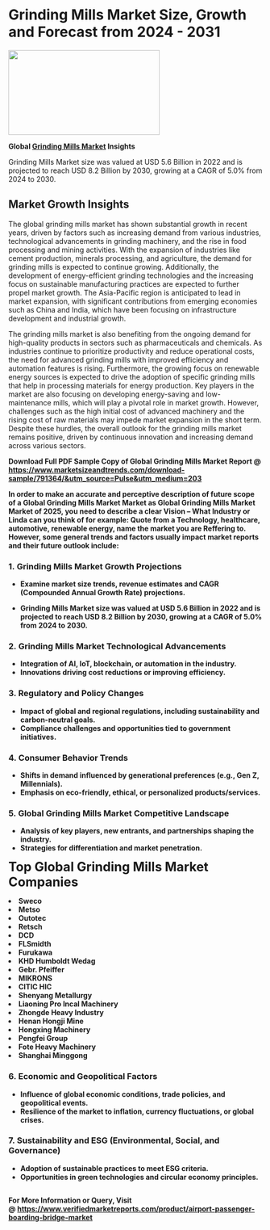 <H1>Grinding Mills Market Size, Growth and Forecast from 2024 - 2031</H1><img class="aligncenter size-medium wp-image-584254" src="https://thirdeyenews.in/wp-content/uploads/2024/09/Global-Market-Research-300x168.jpeg" alt="" width="300" height="168" /><p><strong>Global&nbsp;<a href="https://www.marketsizeandtrends.com/download-sample/791364/&amp;utm_source=Pulse&amp;utm_medium=203">Grinding Mills Market</a> Insights</strong></p><p>Grinding Mills Market size was valued at USD 5.6 Billion in 2022 and is projected to reach USD 8.2 Billion by 2030, growing at a CAGR of 5.0% from 2024 to 2030.</p><p><h2>Market Growth Insights</h2> <p>The global grinding mills market has shown substantial growth in recent years, driven by factors such as increasing demand from various industries, technological advancements in grinding machinery, and the rise in food processing and mining activities. With the expansion of industries like cement production, minerals processing, and agriculture, the demand for grinding mills is expected to continue growing. Additionally, the development of energy-efficient grinding technologies and the increasing focus on sustainable manufacturing practices are expected to further propel market growth. The Asia-Pacific region is anticipated to lead in market expansion, with significant contributions from emerging economies such as China and India, which have been focusing on infrastructure development and industrial growth.</p> <p><strong></strong></p> <p>The grinding mills market is also benefiting from the ongoing demand for high-quality products in sectors such as pharmaceuticals and chemicals. As industries continue to prioritize productivity and reduce operational costs, the need for advanced grinding mills with improved efficiency and automation features is rising. Furthermore, the growing focus on renewable energy sources is expected to drive the adoption of specific grinding mills that help in processing materials for energy production. Key players in the market are also focusing on developing energy-saving and low-maintenance mills, which will play a pivotal role in market growth. However, challenges such as the high initial cost of advanced machinery and the rising cost of raw materials may impede market expansion in the short term. Despite these hurdles, the overall outlook for the grinding mills market remains positive, driven by continuous innovation and increasing demand across various sectors.</p> <p><strong></p><p><span class=""><strong>Download Full PDF Sample Copy of Global Grinding Mills Market Report</strong> @ <a href="https://www.marketsizeandtrends.com/download-sample/791364/&amp;utm_source=Pulse&amp;utm_medium=203" target="_blank">https://www.marketsizeandtrends.com/download-sample/791364/&amp;utm_source=Pulse&amp;utm_medium=203</a></span></p><p>In order to make an accurate and perceptive description of future scope of a Global&nbsp;Grinding Mills Market Market as Global&nbsp;Grinding Mills Market Market of 2025, you need to describe a clear Vision &ndash; What Industry or Linda can you think of for example: Quote from a Technology, healthcare, automotive, renewable energy, name the market you are Reffering to. However, some general trends and factors usually impact market reports and their future outlook include:</p><h3>1.&nbsp;<strong>Grinding Mills Market Growth Projections</strong></h3><ul><li>Examine market size trends, revenue estimates and CAGR (Compounded Annual Growth Rate) projections.</li><li><p>Grinding Mills Market size was valued at USD 5.6 Billion in 2022 and is projected to reach USD 8.2 Billion by 2030, growing at a CAGR of 5.0% from 2024 to 2030.</p></li></ul><h3>2.&nbsp;<strong>Grinding Mills Market Technological Advancements</strong></h3><ul><li>Integration of AI, IoT, blockchain, or automation in the industry.</li><li>Innovations driving cost reductions or improving efficiency.</li></ul><h3>3.&nbsp;<strong>Regulatory and Policy Changes</strong></h3><ul><li>Impact of global and regional regulations, including sustainability and carbon-neutral goals.</li><li>Compliance challenges and opportunities tied to government initiatives.</li></ul><h3>4.&nbsp;<strong>Consumer Behavior Trends</strong></h3><ul><li>Shifts in demand influenced by generational preferences (e.g., Gen Z, Millennials).</li><li>Emphasis on eco-friendly, ethical, or personalized products/services.</li></ul><h3>5.&nbsp;<strong>Global Grinding Mills Market Competitive Landscape</strong></h3><ul><li>Analysis of key players, new entrants, and partnerships shaping the industry.</li><li>Strategies for differentiation and market penetration.</li></ul><p data-pm-slice="1 1 []"><span style="color: inherit; font-family: inherit; font-size: 25px;">Top Global Grinding Mills Market Companies</span></p><div class="" data-test-id=""><p><li>Sweco</li><li> Metso</li><li> Outotec</li><li> Retsch</li><li> DCD</li><li> FLSmidth</li><li> Furukawa</li><li> KHD Humboldt Wedag</li><li> Gebr. Pfeiffer</li><li> MIKRONS</li><li> CITIC HIC</li><li> Shenyang Metallurgy</li><li> Liaoning Pro Incal Machinery</li><li> Zhongde Heavy Industry</li><li> Henan Hongji Mine</li><li> Hongxing Machinery</li><li> Pengfei Group</li><li> Fote Heavy Machinery</li><li> Shanghai Minggong</li></p></div><h3>6.&nbsp;<strong>Economic and Geopolitical Factors</strong></h3><ul><li>Influence of global economic conditions, trade policies, and geopolitical events.</li><li>Resilience of the market to inflation, currency fluctuations, or global crises.</li></ul><h3>7.&nbsp;<strong>Sustainability and ESG (Environmental, Social, and Governance)</strong></h3><ul><li>Adoption of sustainable practices to meet ESG criteria.</li><li>Opportunities in green technologies and circular economy principles.</li></ul><h2><strong style="font-size: 14px;">For More Information or Query, Visit @&nbsp;</strong><a style="background-color: #ffffff; font-size: 14px;" href="https://www.marketsizeandtrends.com/report/grinding-mills-market/" target="_blank">https://www.verifiedmarketreports.com/product/airport-passenger-boarding-bridge-market</a></h2>
